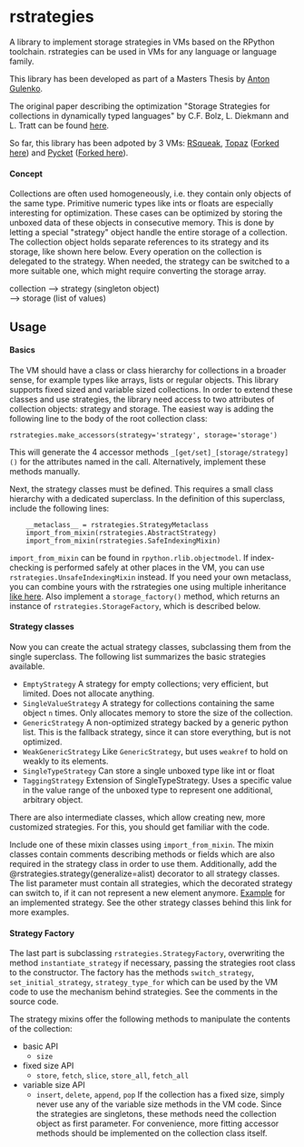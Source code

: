 # rstrategies

A library to implement storage strategies in VMs based on the RPython toolchain.
rstrategies can be used in VMs for any language or language family.

This library has been developed as part of a Masters Thesis by [Anton Gulenko](https://github.com/antongulenko).

The original paper describing the optimization "Storage Strategies for collections in dynamically typed languages" by C.F. Bolz, L. Diekmann and L. Tratt can be found [here](http://stups.hhu.de/mediawiki/images/3/3b/Pub-BoDiTr13_246.pdf).

So far, this library has been adpoted by 3 VMs: [RSqueak](https://github.com/HPI-SWA-Lab/RSqueak), [Topaz](https://github.com/topazproject/topaz) ([Forked here](https://github.com/antongulenko/topaz/tree/rstrategies)) and [Pycket](https://github.com/samth/pycket) ([Forked here](https://github.com/antongulenko/pycket/tree/rstrategies)).

#### Concept

Collections are often used homogeneously, i.e. they contain only objects of the same type.
Primitive numeric types like ints or floats are especially interesting for optimization.
These cases can be optimized by storing the unboxed data of these objects in consecutive memory.
This is done by letting a special "strategy" object handle the entire storage of a collection.
The collection object holds separate references to its strategy and its storage, like shown here below.
Every operation on the collection is delegated to the strategy.
When needed, the strategy can be switched to a more suitable one, which might require converting the storage array.

collection --> strategy (singleton object)<br/>
          \--> storage (list of values)

## Usage

#### Basics

The VM should have a class or class hierarchy for collections in a broader sense, for example types like arrays, lists or regular objects.
This library supports fixed sized and variable sized collections.
In order to extend these classes and use strategies, the library need access to two attributes of collection objects: strategy and storage.
The easiest way is adding the following line to the body of the root collection class:
```
rstrategies.make_accessors(strategy='strategy', storage='storage')
```
This will generate the 4 accessor methods ```_[get/set]_[storage/strategy]()``` for the attributes named in the call.
Alternatively, implement these methods manually.

Next, the strategy classes must be defined. This requires a small class hierarchy with a dedicated superclass.
In the definition of this superclass, include the following lines:

```
    __metaclass__ = rstrategies.StrategyMetaclass
    import_from_mixin(rstrategies.AbstractStrategy)
    import_from_mixin(rstrategies.SafeIndexingMixin)
```

```import_from_mixin``` can be found in ```rpython.rlib.objectmodel```.
If index-checking is performed safely at other places in the VM, you can use ```rstrategies.UnsafeIndexingMixin``` instead.
If you need your own metaclass, you can combine yours with the rstrategies one using multiple inheritance [like here](https://github.com/HPI-SWA-Lab/RSqueak/blob/master/spyvm/storage_contexts.py#L23).
Also implement a ```storage_factory()``` method, which returns an instance of ```rstrategies.StorageFactory```, which is described below.

#### Strategy classes

Now you can create the actual strategy classes, subclassing them from the single superclass.
The following list summarizes the basic strategies available.
* ```EmptyStrategy```
    A strategy for empty collections; very efficient, but limited. Does not allocate anything.
* ```SingleValueStrategy```
    A strategy for collections containing the same object ```n``` times. Only allocates memory to store the size of the collection.
* ```GenericStrategy```
    A non-optimized strategy backed by a generic python list. This is the fallback strategy, since it can store everything, but is not optimized.
* ```WeakGenericStrategy```
    Like ```GenericStrategy```, but uses ```weakref``` to hold on weakly to its elements.
* ```SingleTypeStrategy```
    Can store a single unboxed type like int or float
* ```TaggingStrategy```
    Extension of SingleTypeStrategy. Uses a specific value in the value range of the unboxed type to represent
    one additional, arbitrary object.

There are also intermediate classes, which allow creating new, more customized strategies. For this, you should get familiar with the code.

Include one of these mixin classes using ```import_from_mixin```.
The mixin classes contain comments describing methods or fields which are also required in the strategy class in order to use them.
Additionally, add the @rstrategies.strategy(generalize=alist) decorator to all strategy classes.
The list parameter must contain all strategies, which the decorated strategy can switch to, if it can not represent a new element anymore.
[Example](https://github.com/HPI-SWA-Lab/RSqueak/blob/master/spyvm/storage.py#L64) for an implemented strategy.
See the other strategy classes behind this link for more examples.

#### Strategy Factory

The last part is subclassing ```rstrategies.StrategyFactory```, overwriting the method ```instantiate_strategy``` if necessary, passing the strategies root class to the constructor.
The factory has the methods ```switch_strategy```, ```set_initial_strategy```, ```strategy_type_for``` which can be used by the VM code to use the mechanism behind strategies.
See the comments in the source code.

The strategy mixins offer the following methods to manipulate the contents of the collection:
* basic API
    * ```size```
* fixed size API
    * ```store```, ```fetch```, ```slice```, ```store_all```, ```fetch_all```
* variable size API
    * ```insert```, ```delete```, ```append```, ```pop```
If the collection has a fixed size, simply never use any of the variable size methods in the VM code.
Since the strategies are singletons, these methods need the collection object as first parameter.
For convenience, more fitting accessor methods should be implemented on the collection class itself.
